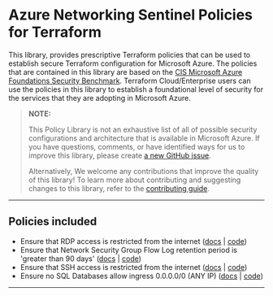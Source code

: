 # Azure Networking Sentinel Policies for Terraform
This library, provides prescriptive Terraform policies that can be used to establish secure Terraform configuration for Microsoft Azure. The policies that are contained in this library are based on the [CIS Microsoft Azure Foundations Security Benchmark](https://www.cisecurity.org/benchmark/azure). Terraform Cloud/Enterprise users can use the policies in this library to establish a foundational level of security for the services that they are adopting in Microsoft Azure.

> **NOTE:**
>
> This Policy Library is not an exhaustive list of all of possible security configurations and architecture that is available in Microsoft Azure. If you have questions, comments, or have identified ways for us to improve this library, please create [a new GitHub issue](https://github.com/hashicorp/policy-library-azure-networking-terraform/issues/new/choose).
>
> Alternatively, We welcome any contributions that improve the quality of this library! To learn more about contributing and suggesting changes to this library, refer to the [contributing guide](https://github.com/hashicorp/policy-library-azure-networking-terraform/blob/main/CONTRIBUTING.md).

---

## Policies included

-  Ensure that RDP access is restricted from the internet ([docs](https://github.com/hashicorp/policy-library-azure-networking-terraform-policies/blob/main/docs/policies/deny-public-rdp-nsg-rules.md) | [code](https://github.com/hashicorp/policy-library-azure-networking-terraform-policies/blob/main/policies/deny-public-rdp-nsg-rules/deny-public-rdp-nsg-rules.sentinel))
-  Ensure that Network Security Group Flow Log retention period is 'greater than 90 days' ([docs](https://github.com/hashicorp/policy-library-azure-networking-terraform-policies/blob/main/docs/policies/enforce-network-watcher-flow-log-retention-period.md) | [code](https://github.com/hashicorp/policy-library-azure-networking-terraform-policies/blob/main/policies/enforce-network-watcher-flow-log-retention-period/enforce-network-watcher-flow-log-retention-period.sentinel))
-  Ensure that SSH access is restricted from the internet ([docs](https://github.com/hashicorp/policy-library-azure-networking-terraform-policies/blob/main/docs/policies/deny-public-ssh-nsg-rules.md) | [code](https://github.com/hashicorp/policy-library-azure-networking-terraform-policies/blob/main/policies/deny-public-ssh-nsg-rules/deny-public-ssh-nsg-rules.sentinel))
-  Ensure no SQL Databases allow ingress 0.0.0.0/0 (ANY IP) ([docs](https://github.com/hashicorp/policy-library-azure-networking-terraform-policies/blob/main/docs/policies/deny-any-sql-database-ingress.md) | [code](https://github.com/hashicorp/policy-library-azure-networking-terraform-policies/blob/main/policies/deny-any-sql-database-ingress/deny-any-sql-database-ingress.sentinel))

---
